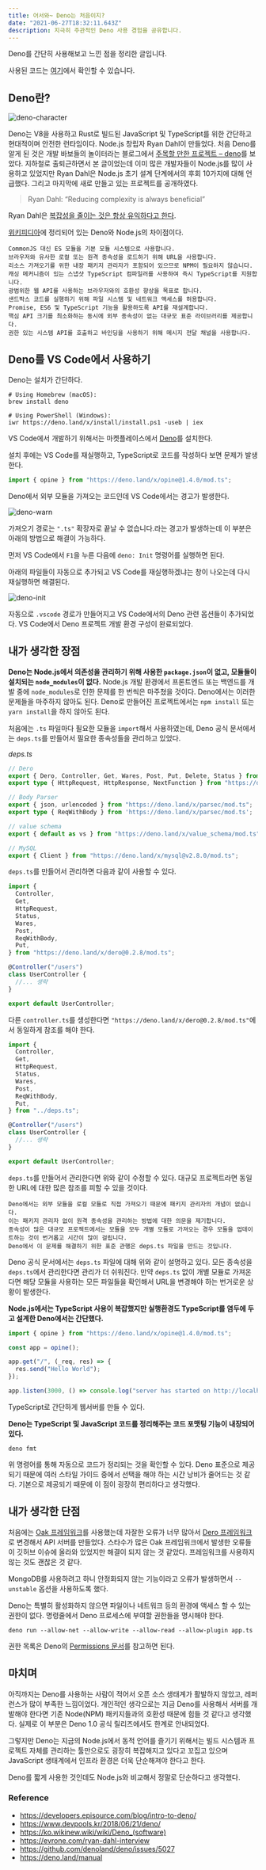 ```yaml
---
title: 어서와~ Deno는 처음이지?
date: "2021-06-27T18:32:11.643Z"
description: 지극히 주관적인 Deno 사용 경험을 공유합니다.
---
```


Deno를 간단히 사용해보고 느낀 점을 정리한 글입니다.

사용된 코드는 [여기](https://github.com/JHyeok/deno-example)에서 확인할 수 있습니다.

## Deno란?

![deno-character](./deno-character.png)

Deno는 V8을 사용하고 Rust로 빌드된 JavaScript 및 TypeScript를 위한 간단하고 현대적이며 안전한 런타임이다. Node.js 창립자 Ryan Dahl이 만들었다. 처음 Deno를 알게 된 것은 개발 바보들의 놀이터라는 블로그에서 [주목할 만한 프로젝트 – deno](https://www.devpools.kr/2018/06/21/deno/)를 보았다. 지하철로 출퇴근하면서 본 글이었는데 이미 많은 개발자들이 Node.js를 많이 사용하고 있었지만 Ryan Dahl은 Node.js 초기 설계 단계에서의 후회 10가지에 대해 언급했다. 그리고 마지막에 새로 만들고 있는 프로젝트를 공개하였다.

> Ryan Dahl: “Reducing complexity is always beneficial”

Ryan Dahl은 [복잡성을 줄이는 것은 항상 유익하다고 한다](https://evrone.com/ryan-dahl-interview).

[위키피디아](https://ko.wikinew.wiki/wiki/Deno_(software))에 정리되어 있는 Deno와 Node.js의 차이점이다.

```
CommonJS 대신 ES 모듈을 기본 모듈 시스템으로 사용합니다.
브라우저와 유사한 로컬 또는 원격 종속성을 로드하기 위해 URL을 사용합니다.
리소스 가져오기를 위한 내장 패키지 관리자가 포함되어 있으므로 NPM이 필요하지 않습니다.
캐싱 메커니즘이 있는 스냅샷 TypeScript 컴파일러를 사용하여 즉시 TypeScript를 지원합니다.
광범위한 웹 API를 사용하는 브라우저와의 호환성 향상을 목표로 합니다.
샌드박스 코드를 실행하기 위해 파일 시스템 및 네트워크 액세스를 허용합니다.
Promise, ES6 및 TypeScript 기능을 활용하도록 API를 재설계합니다.
핵심 API 크기를 최소화하는 동시에 외부 종속성이 없는 대규모 표준 라이브러리를 제공합니다.
권한 있는 시스템 API를 호출하고 바인딩을 사용하기 위해 메시지 전달 채널을 사용합니다.
```

## Deno를 VS Code에서 사용하기

Deno는 설치가 간단하다.

```
# Using Homebrew (macOS):
brew install deno

# Using PowerShell (Windows):
iwr https://deno.land/x/install/install.ps1 -useb | iex
```

VS Code에서 개발하기 위해서는 마켓플레이스에서 [Deno](https://marketplace.visualstudio.com/items?itemName=denoland.vscode-deno)를 설치한다.

설치 후에는 VS Code를 재실행하고, TypeScript로 코드를 작성하다 보면 문제가 발생한다.

```ts
import { opine } from "https://deno.land/x/opine@1.4.0/mod.ts";
```

Deno에서 외부 모듈을 가져오는 코드인데 VS Code에서는 경고가 발생한다.


![deno-warn](./deno-warn.png)

가져오기 경로는 `".ts"` 확장자로 끝날 수 없습니다.라는 경고가 발생하는데 이 부분은 아래의 방법으로 해결이 가능하다.

먼저 VS Code에서 `F1`을 누른 다음에 `deno: Init` 명령어를 실행하면 된다.

아래의 파일들이 자동으로 추가되고 VS Code를 재실행하겠냐는 창이 나오는데 다시 재실행하면 해결된다.

![deno-init](./deno-init.png)

자동으로 `.vscode` 경로가 만들어지고 VS Code에서의 Deno 관련 옵션들이 추가되었다. VS Code에서 Deno 프로젝트 개발 환경 구성이 완료되었다.

## 내가 생각한 장점

**Deno는 Node.js에서 의존성을 관리하기 위해 사용한 `package.json`이 없고, 모듈들이 설치되는 `node_modules`이 없다.** Node.js 개발 환경에서 프론트엔드 또는 백엔드를 개발 중에 `node_modules`로 인한 문제를 한 번씩은 마주쳤을 것이다. Deno에서는 이러한 문제들을 마주하지 않아도 된다. Deno로 만들어진 프로젝트에서는 `npm install` 또는 `yarn install`을 하지 않아도 된다.

처음에는 `.ts` 파일마다 필요한 모듈을 `import`해서 사용하였는데, Deno 공식 문서에서는 `deps.ts`를 만들어서 필요한 종속성들을 관리하고 있었다.

*deps.ts*

```typescript
// Dero
export { Dero, Controller, Get, Wares, Post, Put, Delete, Status } from "https://deno.land/x/dero@0.2.8/mod.ts";
export type { HttpRequest, HttpResponse, NextFunction } from "https://deno.land/x/dero@0.2.8/mod.ts";

// Body Parser
export { json, urlencoded } from "https://deno.land/x/parsec/mod.ts";
export type { ReqWithBody } from 'https://deno.land/x/parsec/mod.ts';

// value schema
export { default as vs } from "https://deno.land/x/value_schema/mod.ts";

// MySQL
export { Client } from "https://deno.land/x/mysql@v2.8.0/mod.ts";
```

`deps.ts`를 만들어서 관리하면 다음과 같이 사용할 수 있다.

```typescript
import { 
  Controller, 
  Get,
  HttpRequest,
  Status,
  Wares,
  Post,
  ReqWithBody,
  Put,
} from "https://deno.land/x/dero@0.2.8/mod.ts";

@Controller("/users")
class UserController {
  //... 생략
}

export default UserController;
```

다른 `controller.ts`를 생성한다면 `"https://deno.land/x/dero@0.2.8/mod.ts"`에서 동일하게 참조를 해야 한다.

```typescript
import { 
  Controller, 
  Get,
  HttpRequest,
  Status,
  Wares,
  Post,
  ReqWithBody,
  Put,
} from "../deps.ts";

@Controller("/users")
class UserController {
  //... 생략
}

export default UserController;
```

`deps.ts`를 만들어서 관리한다면 위와 같이 수정할 수 있다. 대규모 프로젝트라면 동일한 URL에 대한 많은 참조를 피할 수 있을 것이다.

```
Deno에서는 외부 모듈을 로컬 모듈로 직접 가져오기 때문에 패키지 관리자의 개념이 없습니다.
이는 패키지 관리자 없이 원격 종속성을 관리하는 방법에 대한 의문을 제기합니다.
종속성이 많은 대규모 프로젝트에서는 모듈을 모두 개별 모듈로 가져오는 경우 모듈을 업데이트하는 것이 번거롭고 시간이 많이 걸립니다.
Deno에서 이 문제를 해결하기 위한 표준 관행은 deps.ts 파일을 만드는 것입니다.
```

Deno 공식 문서에서는 `deps.ts` 파일에 대해 위와 같이 설명하고 있다. 모든 종속성을 `deps.ts`에서 관리한다면 관리가 더 쉬워진다. 만약 `deps.ts` 없이 개별 모듈로 가져온다면 해당 모듈을 사용하는 모든 파일들을 확인해서 URL을 변경해야 하는 번거로운 상황이 발생한다.

**Node.js에서는 TypeScript 사용이 복잡했지만 실행환경도 TypeScript를 염두에 두고 설계한 Deno에서는 간단했다.**

```typescript
import { opine } from "https://deno.land/x/opine@1.4.0/mod.ts";

const app = opine();

app.get("/", (_req, res) => {
  res.send("Hello World");
});

app.listen(3000, () => console.log("server has started on http://localhost:3000 🚀"));
```

TypeScript로 간단하게 웹서버를 만들 수 있다.

**Deno는 TypeScript 및 JavaScript 코드를 정리해주는 코드 포맷팅 기능이 내장되어 있다.**

```
deno fmt
```

위 명령어를 통해 자동으로 코드가 정리되는 것을 확인할 수 있다. Deno 표준으로 제공되기 때문에 여러 스타일 가이드 중에서 선택을 해야 하는 시간 낭비가 줄어드는 것 같다. 기본으로 제공되기 때문에 이 점이 굉장히 편리하다고 생각했다.

## 내가 생각한 단점

처음에는 [Oak 프레임워크](https://github.com/oakserver/oak)를 사용했는데 자잘한 오류가 너무 많아서 [Dero 프레임워크](https://github.com/herudi/dero)로 변경해서 API 서버를 만들었다. 스타수가 많은 Oak 프레임워크에서 발생한 오류들이 깃허브 이슈에 올라와 있었지만 해결이 되지 않는 것 같았다. 프레임워크를 사용하지 않는 것도 괜찮은 것 같다.

MongoDB를 사용하려고 하니 안정화되지 않는 기능이라고 오류가 발생하면서 `--unstable` 옵션을 사용하도록 했다.

Deno는 특별히 활성화하지 않으면 파일이나 네트워크 등의 환경에 액세스 할 수 있는 권한이 없다. 명령줄에서 Deno 프로세스에 부여할 권한들을 명시해야 한다.

```
deno run --allow-net --allow-write --allow-read --allow-plugin app.ts
```

권한 목록은 Deno의 [Permissions 문서](https://deno.land/manual/getting_started/permissions)를 참고하면 된다.

## 마치며

아직까지는 Deno를 사용하는 사람이 적어서 오픈 소스 생태계가 활발하지 않았고, 레퍼런스가 많이 부족한 느낌이었다. 개인적인 생각으로는 지금 Deno를 사용해서 서버를 개발해야 한다면 기존 Node(NPM) 패키지들과의 호환성 때문에 힘들 것 같다고 생각했다. 실제로 이 부분은 Deno 1.0 공식 릴리즈에서도 한계로 안내되었다.

그렇지만 Deno는 지금의 Node.js에서 동적 언어를 즐기기 위해서는 빌드 시스템과 프로젝트 자체를 관리하는 툴만으로도 굉장히 복잡해지고 있다고 꼬집고 있으며 JavaScript 생태계에서 인프라 환경은 더욱 단순해져야 한다고 한다.

Deno를 짧게 사용한 것인데도 Node.js와 비교해서 정말로 단순하다고 생각했다.

### Reference
- https://developers.episource.com/blog/intro-to-deno/
- https://www.devpools.kr/2018/06/21/deno/
- https://ko.wikinew.wiki/wiki/Deno_(software)
- https://evrone.com/ryan-dahl-interview
- https://github.com/denoland/deno/issues/5027
- https://deno.land/manual

